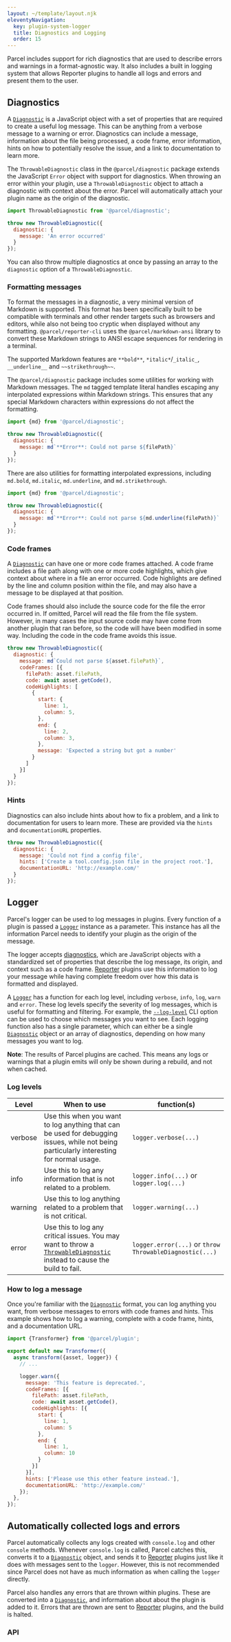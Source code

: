 ```yaml
---
layout: ~/template/layout.njk
eleventyNavigation:
  key: plugin-system-logger
  title: Diagnostics and Logging
  order: 15
---
```


Parcel includes support for rich diagnostics that are used to describe errors and warnings in a format-agnostic way. It also includes a built in logging system that allows Reporter plugins to handle all logs and errors and present them to the user.

## Diagnostics

A [`Diagnostic`](/plugin-system/logging/#Diagnostic) is a JavaScript object with a set of properties that are required to create a useful log message. This can be anything from a verbose message to a warning or error. Diagnostics can include a message, information about the file being processed, a code frame, error information, hints on how to potentially resolve the issue, and a link to documentation to learn more.

The `ThrowableDiagnostic` class in the `@parcel/diagnostic` package extends the JavaScript `Error` object with support for diagnostics. When throwing an error within your plugin, use a `ThrowableDiagnostic` object to attach a diagnostic with context about the error. Parcel will automatically attach your plugin name as the origin of the diagnostic.

```js
import ThrowableDiagnostic from '@parcel/diagnostic';

throw new ThrowableDiagnostic({
  diagnostic: {
    message: 'An error occurred'
  }
});
```

You can also throw multiple diagnostics at once by passing an array to the `diagnostic` option of a `ThrowableDiagnostic`.

### Formatting messages

To format the messages in a diagnostic, a very minimal version of Markdown is supported. This format has been specifically built to be compatible with terminals and other render targets such as browsers and editors, while also not being too cryptic when displayed without any formatting. `@parcel/reporter-cli` uses the `@parcel/markdown-ansi` library to convert these Markdown strings to ANSI escape sequences for rendering in a terminal.

The supported Markdown features are `**bold**`, `*italic*`/`_italic_`, `__underline__` and `~~strikethrough~~`.

The `@parcel/diagnostic` package includes some utilities for working with Markdown messages. The `md` tagged template literal handles escaping any interpolated expressions within Markdown strings. This ensures that any special Markdown characters within expressions do not affect the formatting.

```js
import {md} from '@parcel/diagnostic';

throw new ThrowableDiagnostic({
  diagnostic: {
    message: md`**Error**: Could not parse ${filePath}`
  }
});
```

There are also utilities for formatting interpolated expressions, including `md.bold`, `md.italic`, `md.underline`, and `md.strikethrough`.

```js
import {md} from '@parcel/diagnostic';

throw new ThrowableDiagnostic({
  diagnostic: {
    message: md`**Error**: Could not parse ${md.underline(filePath)}`
  }
});
```

### Code frames

A [`Diagnostic`](/plugin-system/logging/#Diagnostic) can have one or more code frames attached. A code frame includes a file path along with one or more code highlights, which give context about where in a file an error occurred. Code highlights are defined by the line and column position within the file, and may also have a message to be displayed at that position.

Code frames should also include the source code for the file the error occurred in. If omitted, Parcel will read the file from the file system. However, in many cases the input source code may have come from another plugin that ran before, so the code will have been modified in some way. Including the code in the code frame avoids this issue.

```js
throw new ThrowableDiagnostic({
  diagnostic: {
    message: md`Could not parse ${asset.filePath}`,
    codeFrames: [{
      filePath: asset.filePath,
      code: await asset.getCode(),
      codeHighlights: [
        {
          start: {
            line: 1,
            column: 5,
          },
          end: {
            line: 2,
            column: 3,
          },
          message: 'Expected a string but got a number'
        }
      ]
    }]
  }
});
```

### Hints

Diagnostics can also include hints about how to fix a problem, and a link to documentation for users to learn more. These are provided via the `hints` and `documentationURL` properties.

```js
throw new ThrowableDiagnostic({
  diagnostic: {
    message: 'Could not find a config file',
    hints: ['Create a tool.config.json file in the project root.'],
    documentationURL: 'http://example.com/'
  }
});
```

## Logger

Parcel's logger can be used to log messages in plugins. Every function of a plugin is passed a [`Logger`](#PluginLogger) instance as a parameter. This instance has all the information Parcel needs to identify your plugin as the origin of the message.

The logger accepts [diagnostics](#diagnostics), which are JavaScript objects with a standardized set of properties that describe the log message, its origin, and context such as a code frame. [Reporter](/plugin-system/reporter/) plugins use this information to log your message while having complete freedom over how this data is formatted and displayed.

A [`Logger`](#PluginLogger) has a function for each log level, including `verbose`, `info`, `log`, `warn` and `error`. These log levels specify the severity of log messages, which is useful for formatting and filtering. For example, the [`--log-level`](/features/cli/#parameters) CLI option can be used to choose which messages you want to see. Each logging function also has a single parameter, which can either be a single [`Diagnostic`](#Diagnostic) object or an array of diagnostics, depending on how many messages you want to log.

<note>

**Note**: The results of Parcel plugins are cached. This means any logs or warnings that a plugin emits will only be shown during a rebuild, and not when cached.

</note>

### Log levels

| Level   | When to use                                                                                                                             | function(s)                                             |
| ------- | --------------------------------------------------------------------------------------------------------------------------------------- | ------------------------------------------------------- |
| verbose | Use this when you want to log anything that can be used for debugging issues, while not being particularly interesting for normal usage. | `logger.verbose(...)`                                   |
| info    | Use this to log any information that is not related to a problem.                                                                        | `logger.info(...)` or `logger.log(...)`                 |
| warning | Use this to log anything related to a problem that is not critical.                                                                      | `logger.warning(...)`                                   |
| error   | Use this to log any critical issues. You may want to throw a [`ThrowableDiagnostic`](#ThrowableDiagnostic) instead to cause the build to fail.                                          | `logger.error(...)` or `throw ThrowableDiagnostic(...)` |

### How to log a message

Once you're familiar with the [`Diagnostic`](#Diagnostic) format, you can log anything you want, from verbose messages to errors with code frames and hints. This example shows how to log a warning, complete with a code frame, hints, and a documentation URL.

```js
import {Transformer} from '@parcel/plugin';

export default new Transformer({
  async transform({asset, logger}) {
    // ...

    logger.warn({
      message: 'This feature is deprecated.',
      codeFrames: [{
        filePath: asset.filePath,
        code: await asset.getCode(),
        codeHighlights: [{
          start: {
            line: 1,
            column: 5
          },
          end: {
            line: 1,
            column: 10
          }
        }]
      }],
      hints: ['Please use this other feature instead.'],
      documentationURL: 'http://example.com/'
    });
  },
});
```

## Automatically collected logs and errors

Parcel automatically collects any logs created with `console.log` and other `console` methods. Whenever `console.log` is called, Parcel catches this, converts it to a [`Diagnostic`](#Diagnostic) object, and sends it to [Reporter](/plugin-system/reporter/) plugins just like it does with messages sent to the `logger`. However, this is not recommended since Parcel does not have as much information as when calling the `logger` directly.

Parcel also handles any errors that are thrown within plugins. These are converted into a [`Diagnostic`](#Diagnostic), and information about about the plugin is added to it. Errors that are thrown are sent to [Reporter](/plugin-system/reporter/) plugins, and the build is halted.

### API

<include src="logger.html"></include>
<include src="diagnostic.html"></include>
